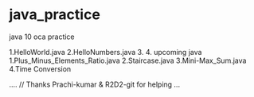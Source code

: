 # java_practice



java  10 oca
 practice 



1.HelloWorld.java
2.HelloNumbers.java
3.
4.
   upcoming java
   1.Plus_Minus_Elements_Ratio.java
   2.Staircase.java
   3.Mini-Max_Sum.java
   4.Time Conversion



....
// Thanks Prachi-kumar & R2D2-git for helping ... 
